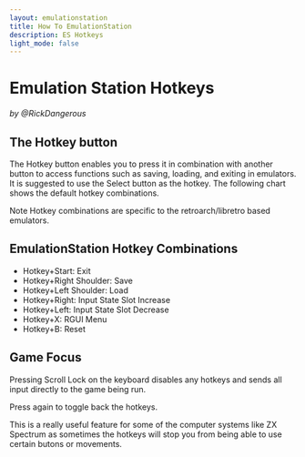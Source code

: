 ```yaml
---
layout: emulationstation
title: How To EmulationStation
description: ES Hotkeys
light_mode: false
---
```


# Emulation Station Hotkeys
_by @RickDangerous_

## The Hotkey button

The Hotkey button enables you to press it in combination with another button to access functions such as saving, loading, and exiting in emulators.  
It is suggested to use the Select button as the hotkey. The following chart shows the default hotkey combinations. 

Note Hotkey combinations are specific to the retroarch/libretro based emulators.

## EmulationStation Hotkey Combinations

- Hotkey+Start:   Exit
- Hotkey+Right Shoulder:   Save
- Hotkey+Left Shoulder:   Load
- Hotkey+Right:   Input State Slot Increase
- Hotkey+Left:   Input State Slot Decrease
- Hotkey+X:   RGUI Menu
- Hotkey+B:   Reset

## Game Focus

Pressing Scroll Lock on the keyboard disables any hotkeys and sends all input directly to the game being run. 

Press again to toggle back the hotkeys.

This is a really useful feature for some of the computer systems like ZX Spectrum as sometimes the hotkeys will stop you from being able to use certain butons or movements.
